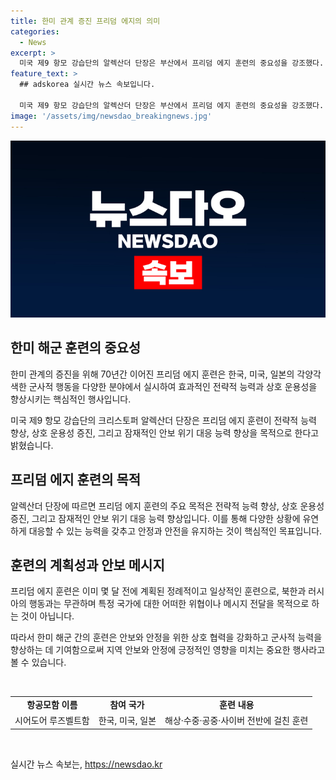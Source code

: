 ```yaml
---
title: 한미 관계 증진 프리덤 에지의 의미
categories:
  - News
excerpt: >
  미국 제9 항모 강습단의 알렉산더 단장은 부산에서 프리덤 에지 훈련의 중요성을 강조했다. 이번 훈련은 한미관계 강화와 다양한 군사 분야에서의 협력을 강화하기 위한 것으로, 북러나 러시아에게 메시지를 보내는 것은 아니라고 강조했다. 알렉산더 단장은 폭우로 공개행사가 제한적으로 진행되었으나, 훈련의 중요성을 강조했다.
feature_text: >
  ## adskorea 실시간 뉴스 속보입니다.

  미국 제9 항모 강습단의 알렉산더 단장은 부산에서 프리덤 에지 훈련의 중요성을 강조했다. 이번 훈련은 한미관계 강화와 다양한 군사 분야에서의 협력을 강화하기 위한 것으로, 북러나 러시아에게 메시지를 보내는 것은 아니라고 강조했다. 알렉산더 단장은 폭우로 공개행사가 제한적으로 진행되었으나, 훈련의 중요성을 강조했다.
image: '/assets/img/newsdao_breakingnews.jpg'
---
```


<p><img src="/assets/img/newsdao_breakingnews.jpg" alt="adskorea 속보" /></p>

<h2 data-ke-size="size26">한미 해군 훈련의 중요성</h2>

<p data-ke-size="size16">한미 관계의 증진을 위해 70년간 이어진 프리덤 에지 훈련은 한국, 미국, 일본의 각양각색한 군사적 행동을 다양한 분야에서 실시하여 효과적인 전략적 능력과 상호 운용성을 향상시키는 핵심적인 행사입니다.</p>

<p data-ke-size="size16">미국 제9 항모 강습단의 크리스토퍼 알렉산더 단장은 프리덤 에지 훈련이 전략적 능력 향상, 상호 운용성 증진, 그리고 잠재적인 안보 위기 대응 능력 향상을 목적으로 한다고 밝혔습니다.</p>

<h2 data-ke-size="size26">프리덤 에지 훈련의 목적</h2>

<p data-ke-size="size16">알렉산더 단장에 따르면 프리덤 에지 훈련의 주요 목적은 전략적 능력 향상, 상호 운용성 증진, 그리고 잠재적인 안보 위기 대응 능력 향상입니다. 이를 통해 다양한 상황에 유연하게 대응할 수 있는 능력을 갖추고 안정과 안전을 유지하는 것이 핵심적인 목표입니다.</p>

<h2 data-ke-size="size26">훈련의 계획성과 안보 메시지</h2>

<p data-ke-size="size16">프리덤 에지 훈련은 이미 몇 달 전에 계획된 정례적이고 일상적인 훈련으로, 북한과 러시아의 행동과는 무관하며 특정 국가에 대한 어떠한 위협이나 메시지 전달을 목적으로 하는 것이 아닙니다.</p>

<p data-ke-size="size16">따라서 한미 해군 간의 훈련은 안보와 안정을 위한 상호 협력을 강화하고 군사적 능력을 향상하는 데 기여함으로써 지역 안보와 안정에 긍정적인 영향을 미치는 중요한 행사라고 볼 수 있습니다.</p>

<p data-ke-size="size16">&nbsp;</p>

<table>
    <tbody>
        <tr>
            <td style="text-align: center; height: 17px;"><b>항공모함 이름</b></td>
            <td style="text-align: center; height: 17px;"><b>참여 국가</b></td>
            <td style="text-align: center; height: 17px;"><b>훈련 내용</b></td>
        </tr>
        <tr>
            <td style="text-align: center; height: 17px;">시어도어 루즈벨트함</td>
            <td style="text-align: center; height: 17px;">한국, 미국, 일본</td>
            <td style="text-align: center; height: 17px;">해상·수중·공중·사이버 전반에 걸친 훈련</td>
        </tr>
    </tbody>
</table>

<p data-ke-size="size16">&nbsp;</p>
실시간 뉴스 속보는, <a href="https://newsdao.kr" rel="dofollow">https://newsdao.kr</a>


